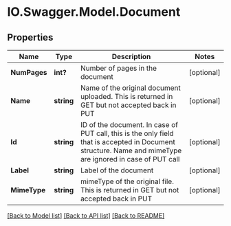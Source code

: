 # IO.Swagger.Model.Document
## Properties

Name | Type | Description | Notes
------------ | ------------- | ------------- | -------------
**NumPages** | **int?** | Number of pages in the document | [optional] 
**Name** | **string** | Name of the original document uploaded. This is returned in GET but not accepted back in PUT | [optional] 
**Id** | **string** | ID of the document. In case of PUT call, this is the only field that is accepted in Document structure. Name and mimeType are ignored in case of PUT call | [optional] 
**Label** | **string** | Label of the document | [optional] 
**MimeType** | **string** | mimeType of the original file. This is returned in GET but not accepted back in PUT | [optional] 

[[Back to Model list]](../README.md#documentation-for-models) [[Back to API list]](../README.md#documentation-for-api-endpoints) [[Back to README]](../README.md)

